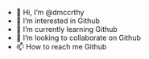 - 👋 Hi, I’m @dmccrthy
- 👀 I’m interested in Github
- 🌱 I’m currently learning Github
- 💞️ I’m looking to collaborate on Github
- 📫 How to reach me Github

<!---
dmccrthy/dmccrthy is a ✨ special ✨ repository because its `README.md` (this file) appears on your GitHub profile.
You can click the Preview link to take a look at your changes.
--->
